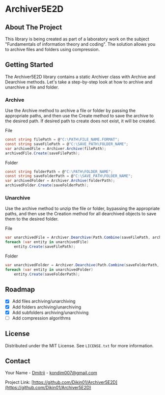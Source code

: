 # Archiver5E2D
## About The Project

This library is being created as part of a laboratory work on the subject "Fundamentals of information theory and coding".
The solution allows you to archive files and folders using compression.

## Getting Started

The Archiver5E2D library contains a static Archiver class with Archive and Dearchive methods.
Let's take a step-by-step look at how to archive and unarchive a file and folder.

### Archive
Use the Archive method to archive a file or folder by passing the appropriate paths, and then use the Create method to save the archive to the desired path.
If desired path to create does not exist, it will be created.

File
```C#
const string filePath = @"C:\PATH\FILE_NAME.FORMAT";
const string saveFilePath = @"C:\SAVE_PATH\FOLDER_NAME";
var archivedFile = Archiver.Archive(filePath);
archivedFile.Create(saveFilePath);
```

Folder
```C#
const string folderPath = @"C:\PATH\FOLDER_NAME";
const string saveFolderPath = @"C:\SAVE_PATH\FOLDER_NAME";
var archivedFolder = Archiver.Archive(folderPath);
archivedFolder.Create(saveFolderPath);
```

### Unarchive
Use the archive method to unzip the file or folder, bypassing the appropriate paths,
and then use the Creation method for all dearchived objects to save them to the desired folder.

File
```C#
var unarchivedFile = Archiver.Dearchive(Path.Combine(saveFilePath, archivedFile.Name));
foreach (var entity in unarchivedFile)
    entity.Create(saveFilePath);
```

Folder
```C#
var unarchivedFolder = Archiver.Dearchive(Path.Combine(saveFolderPath, archivedFolder.Name));
foreach (var entity in unarchivedFolder)
    entity.Create(saveFolderPath);
```

## Roadmap

- [x] Add files archiving/unarchiving
- [x] Add folders archiving/unarchiving
- [X] Add subfolders archiving/unarchiving
- [ ] Add compression algorithms

## License

Distributed under the MIT License. See `LICENSE.txt` for more information.

## Contact

Your Name - [Dmitrii](https://t.me/kondim007) - kondim007@gmail.com

Project Link: [https://github.com/Dikin01/Archiver5E2D](https://github.com/Dikin01/Archiver5E2D)
